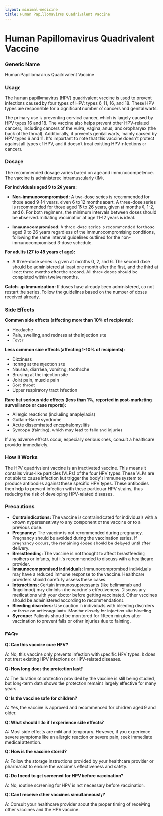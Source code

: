 ```yaml
---
layout: minimal-medicine
title: Human Papillomavirus Quadrivalent Vaccine
---
```


# Human Papillomavirus Quadrivalent Vaccine
### Generic Name
Human Papillomavirus Quadrivalent Vaccine

### Usage
The human papillomavirus (HPV) quadrivalent vaccine is used to prevent infections caused by four types of HPV: types 6, 11, 16, and 18.  These HPV types are responsible for a significant number of cancers and genital warts.  

The primary use is preventing cervical cancer, which is largely caused by HPV types 16 and 18.  The vaccine also helps prevent other HPV-related cancers, including cancers of the vulva, vagina, anus, and oropharynx (the back of the throat).  Additionally, it prevents genital warts, mainly caused by HPV types 6 and 11.  It's important to note that this vaccine doesn't protect against all types of HPV, and it doesn't treat existing HPV infections or cancers.

### Dosage

The recommended dosage varies based on age and immunocompetence. The vaccine is administered intramuscularly (IM).

**For individuals aged 9 to 26 years:**

* **Non-immunocompromised:**  A two-dose series is recommended for those aged 9-14 years, given 6 to 12 months apart.  A three-dose series is recommended for those aged 15 to 26 years, given at months 0, 1-2, and 6.  For both regimens,  the minimum intervals between doses should be observed.  Initiating vaccination at age 11-12 years is ideal.

* **Immunocompromised:** A three-dose series is recommended for those aged 9 to 26 years regardless of the immunocompromising conditions, following the same interval guidelines outlined for the non-immunocompromised 3-dose schedule.

**For adults (27 to 45 years of age):**

* A three-dose series is given at months 0, 2, and 6. The second dose should be administered at least one month after the first, and the third at least three months after the second.  All three doses should be completed within twelve months.


**Catch-up Immunization:** If doses have already been administered, do not restart the series.  Follow the guidelines based on the number of doses received already.


### Side Effects

**Common side effects (affecting more than 10% of recipients):**

* Headache
* Pain, swelling, and redness at the injection site
* Fever


**Less common side effects (affecting 1-10% of recipients):**

* Dizziness
* Itching at the injection site
* Nausea, diarrhea, vomiting, toothache
* Bruising at the injection site
* Joint pain, muscle pain
* Sore throat
* Upper respiratory tract infection


**Rare but serious side effects (less than 1%, reported in post-marketing surveillance or case reports):**

* Allergic reactions (including anaphylaxis)
*  Guillain-Barré syndrome
*  Acute disseminated encephalomyelitis
* Syncope (fainting), which may lead to falls and injuries

If any adverse effects occur, especially serious ones,  consult a healthcare provider immediately.


### How it Works

The HPV quadrivalent vaccine is an inactivated vaccine. This means it contains virus-like particles (VLPs) of the four HPV types.  These VLPs are not able to cause infection but trigger the body's immune system to produce antibodies against these specific HPV types. These antibodies then help to prevent infection with those particular HPV strains, thus reducing the risk of developing HPV-related diseases.


### Precautions

* **Contraindications:** The vaccine is contraindicated for individuals with a known hypersensitivity to any component of the vaccine or to a previous dose.
* **Pregnancy:**  The vaccine is not recommended during pregnancy.  Pregnancy should be avoided during the vaccination series. If pregnancy occurs, the remaining doses should be delayed until after delivery.
* **Breastfeeding:** The vaccine is not thought to affect breastfeeding mothers or infants, but it's recommended to discuss with a healthcare provider.
* **Immunocompromised individuals:**  Immunocompromised individuals may have a reduced immune response to the vaccine.  Healthcare providers should carefully assess these cases.
* **Interactions:**  Certain immunosuppressants (like belimumab and fingolimod) may diminish the vaccine's effectiveness.  Discuss any medications with your doctor before getting vaccinated.  Other vaccines should be administered according to recommendations.
* **Bleeding disorders:** Use caution in individuals with bleeding disorders or those on anticoagulants.  Monitor closely for injection site bleeding.
* **Syncope:**  Patients should be monitored for fifteen minutes after vaccination to prevent falls or other injuries due to fainting.


### FAQs

**Q: Can this vaccine cure HPV?**

A: No, this vaccine only prevents infection with specific HPV types.  It does not treat existing HPV infections or HPV-related diseases.

**Q: How long does the protection last?**

A: The duration of protection provided by the vaccine is still being studied, but long-term data shows the protection remains largely effective for many years.  

**Q: Is the vaccine safe for children?**

A: Yes, the vaccine is approved and recommended for children aged 9 and older.

**Q:  What should I do if I experience side effects?**

A: Most side effects are mild and temporary.  However, if you experience severe symptoms like an allergic reaction or severe pain, seek immediate medical attention.

**Q:  How is the vaccine stored?**

A: Follow the storage instructions provided by your healthcare provider or pharmacist to ensure the vaccine's effectiveness and safety.

**Q: Do I need to get screened for HPV before vaccination?**

A: No, routine screening for HPV is not necessary before vaccination.

**Q: Can I receive other vaccines simultaneously?**

A: Consult your healthcare provider about the proper timing of receiving other vaccines and the HPV vaccine.
